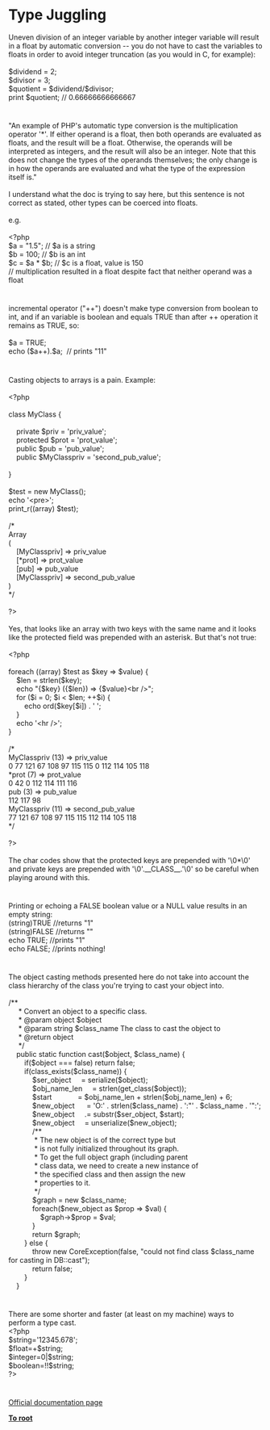 # Type Juggling




<div class="phpcode"><span class="html">
Uneven division of an integer variable by another integer variable will result in a float by automatic conversion -- you do not have to cast the variables to floats in order to avoid integer truncation (as you would in C, for example):<br><br>$dividend = 2;<br>$divisor = 3;<br>$quotient = $dividend/$divisor;<br>print $quotient; // 0.66666666666667</span>
</div>
  

#


<div class="phpcode"><span class="html">
&quot;An example of PHP&apos;s automatic type conversion is the multiplication operator &apos;*&apos;. If either operand is a float, then both operands are evaluated as floats, and the result will be a float. Otherwise, the operands will be interpreted as integers, and the result will also be an integer. Note that this does not change the types of the operands themselves; the only change is in how the operands are evaluated and what the type of the expression itself is.&quot;<br><br>I understand what the doc is trying to say here, but this sentence is not correct as stated, other types can be coerced into floats.<br><br>e.g.<br><br><span class="default">&lt;?php<br>$a </span><span class="keyword">= </span><span class="string">&quot;1.5&quot;</span><span class="keyword">; </span><span class="comment">// $a is a string<br></span><span class="default">$b </span><span class="keyword">= </span><span class="default">100</span><span class="keyword">; </span><span class="comment">// $b is an int<br></span><span class="default">$c </span><span class="keyword">= </span><span class="default">$a </span><span class="keyword">* </span><span class="default">$b</span><span class="keyword">; </span><span class="comment">// $c is a float, value is 150<br>// multiplication resulted in a float despite fact that neither operand was a float</span>
</span>
</div>
  

#


<div class="phpcode"><span class="html">
incremental operator (&quot;++&quot;) doesn&apos;t make type conversion from boolean to int, and if an variable is boolean and equals TRUE than after ++ operation it remains as TRUE, so:<br><br>$a = TRUE; <br>echo ($a++).$a;&#xA0; // prints &quot;11&quot;</span>
</div>
  

#


<div class="phpcode"><span class="html">
Casting objects to arrays is a pain. Example:<br><br><span class="default">&lt;?php<br><br></span><span class="keyword">class </span><span class="default">MyClass </span><span class="keyword">{<br><br>&#xA0; &#xA0; private </span><span class="default">$priv </span><span class="keyword">= </span><span class="string">&apos;priv_value&apos;</span><span class="keyword">;<br>&#xA0; &#xA0; protected </span><span class="default">$prot </span><span class="keyword">= </span><span class="string">&apos;prot_value&apos;</span><span class="keyword">;<br>&#xA0; &#xA0; public </span><span class="default">$pub </span><span class="keyword">= </span><span class="string">&apos;pub_value&apos;</span><span class="keyword">;<br>&#xA0; &#xA0; public </span><span class="default">$MyClasspriv </span><span class="keyword">= </span><span class="string">&apos;second_pub_value&apos;</span><span class="keyword">;<br><br>}<br><br></span><span class="default">$test </span><span class="keyword">= new </span><span class="default">MyClass</span><span class="keyword">();<br>echo </span><span class="string">&apos;&lt;pre&gt;&apos;</span><span class="keyword">;<br></span><span class="default">print_r</span><span class="keyword">((array) </span><span class="default">$test</span><span class="keyword">);<br><br></span><span class="comment">/*<br>Array<br>(<br>&#xA0; &#xA0; [MyClasspriv] =&gt; priv_value<br>&#xA0; &#xA0; [*prot] =&gt; prot_value<br>&#xA0; &#xA0; [pub] =&gt; pub_value<br>&#xA0; &#xA0; [MyClasspriv] =&gt; second_pub_value<br>)<br> */<br><br></span><span class="default">?&gt;<br></span><br>Yes, that looks like an array with two keys with the same name and it looks like the protected field was prepended with an asterisk. But that&apos;s not true:<br><br><span class="default">&lt;?php<br><br></span><span class="keyword">foreach ((array) </span><span class="default">$test </span><span class="keyword">as </span><span class="default">$key </span><span class="keyword">=&gt; </span><span class="default">$value</span><span class="keyword">) {<br>&#xA0; &#xA0; </span><span class="default">$len </span><span class="keyword">= </span><span class="default">strlen</span><span class="keyword">(</span><span class="default">$key</span><span class="keyword">);<br>&#xA0; &#xA0; echo </span><span class="string">&quot;</span><span class="keyword">{</span><span class="default">$key</span><span class="keyword">}</span><span class="string"> (</span><span class="keyword">{</span><span class="default">$len</span><span class="keyword">}</span><span class="string">) =&gt; </span><span class="keyword">{</span><span class="default">$value</span><span class="keyword">}</span><span class="string">&lt;br /&gt;&quot;</span><span class="keyword">;<br>&#xA0; &#xA0; for (</span><span class="default">$i </span><span class="keyword">= </span><span class="default">0</span><span class="keyword">; </span><span class="default">$i </span><span class="keyword">&lt; </span><span class="default">$len</span><span class="keyword">; ++</span><span class="default">$i</span><span class="keyword">) {<br>&#xA0; &#xA0; &#xA0; &#xA0; echo </span><span class="default">ord</span><span class="keyword">(</span><span class="default">$key</span><span class="keyword">[</span><span class="default">$i</span><span class="keyword">]) . </span><span class="string">&apos; &apos;</span><span class="keyword">;<br>&#xA0; &#xA0; }<br>&#xA0; &#xA0; echo </span><span class="string">&apos;&lt;hr /&gt;&apos;</span><span class="keyword">;<br>}<br><br></span><span class="comment">/*<br>MyClasspriv (13) =&gt; priv_value<br>0 77 121 67 108 97 115 115 0 112 114 105 118<br>*prot (7) =&gt; prot_value<br>0 42 0 112 114 111 116<br>pub (3) =&gt; pub_value<br>112 117 98<br>MyClasspriv (11) =&gt; second_pub_value<br>77 121 67 108 97 115 115 112 114 105 118<br> */<br><br></span><span class="default">?&gt;<br></span><br>The char codes show that the protected keys are prepended with &apos;\0*\0&apos; and private keys are prepended with &apos;\0&apos;.__CLASS__.&apos;\0&apos; so be careful when playing around with this.</span>
</div>
  

#


<div class="phpcode"><span class="html">
Printing or echoing a FALSE boolean value or a NULL value results in an empty string:<br>(string)TRUE //returns &quot;1&quot;<br>(string)FALSE //returns &quot;&quot;<br>echo TRUE; //prints &quot;1&quot;<br>echo FALSE; //prints nothing!</span>
</div>
  

#


<div class="phpcode"><span class="html">
The object casting methods presented here do not take into account the class hierarchy of the class you&apos;re trying to cast your object into.<br><br>/**<br>&#xA0; &#xA0;&#xA0; * Convert an object to a specific class.<br>&#xA0; &#xA0;&#xA0; * @param object $object<br>&#xA0; &#xA0;&#xA0; * @param string $class_name The class to cast the object to<br>&#xA0; &#xA0;&#xA0; * @return object<br>&#xA0; &#xA0;&#xA0; */<br>&#xA0; &#xA0; public static function cast($object, $class_name) {<br>&#xA0; &#xA0; &#xA0; &#xA0; if($object === false) return false;<br>&#xA0; &#xA0; &#xA0; &#xA0; if(class_exists($class_name)) {<br>&#xA0; &#xA0; &#xA0; &#xA0; &#xA0; &#xA0; $ser_object&#xA0; &#xA0;&#xA0; = serialize($object);<br>&#xA0; &#xA0; &#xA0; &#xA0; &#xA0; &#xA0; $obj_name_len&#xA0; &#xA0;&#xA0; = strlen(get_class($object));<br>&#xA0; &#xA0; &#xA0; &#xA0; &#xA0; &#xA0; $start&#xA0; &#xA0; &#xA0; &#xA0; &#xA0; &#xA0;&#xA0; = $obj_name_len + strlen($obj_name_len) + 6;<br>&#xA0; &#xA0; &#xA0; &#xA0; &#xA0; &#xA0; $new_object&#xA0; &#xA0; &#xA0; = &apos;O:&apos; . strlen($class_name) . &apos;:&quot;&apos; . $class_name . &apos;&quot;:&apos;;<br>&#xA0; &#xA0; &#xA0; &#xA0; &#xA0; &#xA0; $new_object&#xA0; &#xA0;&#xA0; .= substr($ser_object, $start);<br>&#xA0; &#xA0; &#xA0; &#xA0; &#xA0; &#xA0; $new_object&#xA0; &#xA0;&#xA0; = unserialize($new_object);<br>&#xA0; &#xA0; &#xA0; &#xA0; &#xA0; &#xA0; /**<br>&#xA0; &#xA0; &#xA0; &#xA0; &#xA0; &#xA0;&#xA0; * The new object is of the correct type but<br>&#xA0; &#xA0; &#xA0; &#xA0; &#xA0; &#xA0;&#xA0; * is not fully initialized throughout its graph.<br>&#xA0; &#xA0; &#xA0; &#xA0; &#xA0; &#xA0;&#xA0; * To get the full object graph (including parent<br>&#xA0; &#xA0; &#xA0; &#xA0; &#xA0; &#xA0;&#xA0; * class data, we need to create a new instance of <br>&#xA0; &#xA0; &#xA0; &#xA0; &#xA0; &#xA0;&#xA0; * the specified class and then assign the new <br>&#xA0; &#xA0; &#xA0; &#xA0; &#xA0; &#xA0;&#xA0; * properties to it.<br>&#xA0; &#xA0; &#xA0; &#xA0; &#xA0; &#xA0;&#xA0; */<br>&#xA0; &#xA0; &#xA0; &#xA0; &#xA0; &#xA0; $graph = new $class_name;<br>&#xA0; &#xA0; &#xA0; &#xA0; &#xA0; &#xA0; foreach($new_object as $prop =&gt; $val) {<br>&#xA0; &#xA0; &#xA0; &#xA0; &#xA0; &#xA0; &#xA0; &#xA0; $graph-&gt;$prop = $val;<br>&#xA0; &#xA0; &#xA0; &#xA0; &#xA0; &#xA0; }<br>&#xA0; &#xA0; &#xA0; &#xA0; &#xA0; &#xA0; return $graph;<br>&#xA0; &#xA0; &#xA0; &#xA0; } else {<br>&#xA0; &#xA0; &#xA0; &#xA0; &#xA0; &#xA0; throw new CoreException(false, &quot;could not find class $class_name for casting in DB::cast&quot;);<br>&#xA0; &#xA0; &#xA0; &#xA0; &#xA0; &#xA0; return false;<br>&#xA0; &#xA0; &#xA0; &#xA0; }<br>&#xA0; &#xA0; }</span>
</div>
  

#


<div class="phpcode"><span class="html">
There are some shorter and faster (at least on my machine) ways to perform a type cast.<br><span class="default">&lt;?php<br>$string</span><span class="keyword">=</span><span class="string">&apos;12345.678&apos;</span><span class="keyword">;<br></span><span class="default">$float</span><span class="keyword">=+</span><span class="default">$string</span><span class="keyword">; <br></span><span class="default">$integer</span><span class="keyword">=</span><span class="default">0</span><span class="keyword">|</span><span class="default">$string</span><span class="keyword">;<br></span><span class="default">$boolean</span><span class="keyword">=!!</span><span class="default">$string</span><span class="keyword">;<br></span><span class="default">?&gt;</span>
</span>
</div>
  

#

[Official documentation page](https://www.php.net/manual/en/language.types.type-juggling.php)

**[To root](/)**